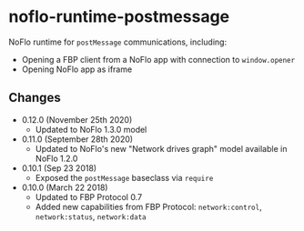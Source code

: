 # noflo-runtime-postmessage

NoFlo runtime for `postMessage` communications, including:

* Opening a FBP client from a NoFlo app with connection to `window.opener`
* Opening NoFlo app as iframe

## Changes

* 0.12.0 (November 25th 2020)
  - Updated to NoFlo 1.3.0 model
* 0.11.0 (September 28th 2020)
  - Updated to NoFlo's new "Network drives graph" model available in NoFlo 1.2.0
* 0.10.1 (Sep 23 2018)
  - Exposed the `postMessage` baseclass via `require`
* 0.10.0 (March 22 2018)
  - Updated to FBP Protocol 0.7
  - Added new capabilities from FBP Protocol: `network:control`, `network:status`, `network:data`
